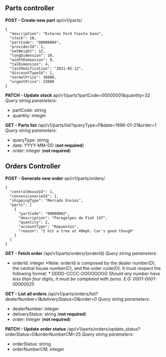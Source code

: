 
## Parts controller
**POST - Create new part**
	api/v1/parts/
```
{
  "description": "Estereo Ford Fiesta base",
  "stock": 18,
  "partCode": "00000004",
  "providerId": 1,
  "netWeight": 12,
  "longDimension": 10,
  "widthDimension": 9,
  "talDimension": 4,
  "lastModification": "2021-05-12",
  "discountTypeId": 1,
  "normalPrice": 16000,
  "urgentPrice": 23000
}
```

**PATCH - Update stock**
	api/v1/parts?partCode=00000001&quantity=32
	*Query string parameters:*
 - partCode: string
 - quantity: integer
 
 **GET - Parts list**
	/api/v1/parts/list?queryType=P&date=1996-01-21&order=1
	*Query string parameters:*
 - queryType: string
 - date: YYYY-MM-DD (**not required**)
 - order: integer (**not required**)

## Orders Controller

**POST - Generate new order**
	api/v1/parts/orders/
```
{
  "centralHouseId": 1,
  "consessionarieId": 1,
  "shippingType": "Mercado Envios",
  "parts": [
    {
      "partCode": "00000002",
      "description": "Paragolpes de Fiat 147",
      "quantity": 2,
      "accountType": "Repuestos",
      "reason": "I hit a tree at 40mph. Car's good though"
    }
  ]
}
```
  **GET - Fetch order**
​/api​/v1​/parts​/orders​/{orderId}
	*Query string parameters:*
 - orderId: integer 
*Note: orderId is composed by the dealer number(D), the central house number(C), and the order code(O). It must respect the following format: *
DDDD-CCCC-OOOOOOOO
*Should any number have less than four digits, it must be completed with zeros. E.G: 0001-0001-00000025*

**GET - List all orders**
/api/v1/parts/orders/list?dealerNumber=1&deliveryStatus=D&order=0
	*Query string parameters:*
 - dealerNumber: integer
 - deliveryStatus: string (**not required**)
 - order: integer (**not required**)

**PATCH - Update order status**
/api/v1/parts/orders/update_status?orderStatus=D&orderNumberCM=25
	*Query string parameters:*
 - orderStatus: string
 - orderNumberCM: integer







